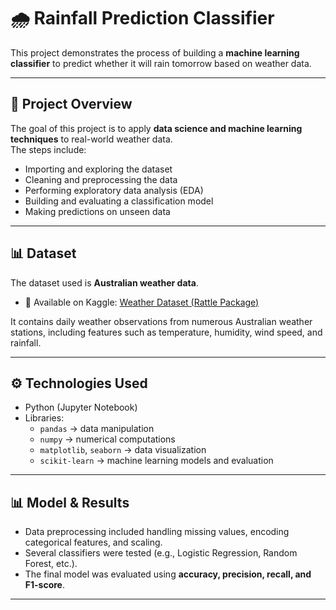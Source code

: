 # 🌧️ Rainfall Prediction Classifier

This project demonstrates the process of building a **machine learning classifier** to predict whether it will rain tomorrow based on weather data.  

---

## 📌 Project Overview
The goal of this project is to apply **data science and machine learning techniques** to real-world weather data.  
The steps include:
- Importing and exploring the dataset  
- Cleaning and preprocessing the data  
- Performing exploratory data analysis (EDA)  
- Building and evaluating a classification model  
- Making predictions on unseen data  

---

## 📊 Dataset
The dataset used is **Australian weather data**.  

- 📍 Available on Kaggle: [Weather Dataset (Rattle Package)](https://www.kaggle.com/datasets/jsphyg/weather-dataset-rattle-package?resource=download&select=weatherAUS.csv)  

It contains daily weather observations from numerous Australian weather stations, including features such as temperature, humidity, wind speed, and rainfall.

---

## ⚙️ Technologies Used
- Python (Jupyter Notebook)  
- Libraries:  
  - `pandas` → data manipulation  
  - `numpy` → numerical computations  
  - `matplotlib`, `seaborn` → data visualization  
  - `scikit-learn` → machine learning models and evaluation  

---

## 📊 Model & Results
- Data preprocessing included handling missing values, encoding categorical features, and scaling.  
- Several classifiers were tested (e.g., Logistic Regression, Random Forest, etc.).  
- The final model was evaluated using **accuracy, precision, recall, and F1-score**.  

---
